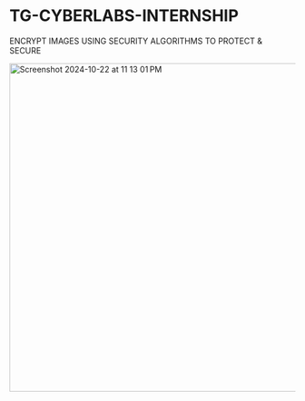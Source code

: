 # TG-CYBERLABS-INTERNSHIP

ENCRYPT IMAGES USING SECURITY ALGORITHMS TO PROTECT & SECURE


<img width="579" alt="Screenshot 2024-10-22 at 11 13 01 PM" src="https://github.com/user-attachments/assets/d0f3e360-525c-417d-8619-269730a5a2f0">
